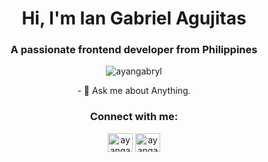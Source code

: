  <h1 align="center">Hi, I'm Ian Gabriel Agujitas</h1>
<h3 align="center">A passionate frontend developer from Philippines</h3>

<p align="center"> <img src="https://komarev.com/ghpvc/?username=ayangabryl&label=Profile%20views&color=0e75b6&style=flat" alt="ayangabryl" /> </p>

<p align="center"> - 💬 Ask me about Anything. </p> 

<h3 align="center">Connect with me:</h3>
<p align="center">
<a href="https://twitter.com/ayangabryl" target="blank"><img align="center" src="https://raw.githubusercontent.com/rahuldkjain/github-profile-readme-generator/master/src/images/icons/Social/twitter.svg" alt="ayangabryl" height="30" width="40" /></a>
<a href="https://instagram.com/ayangabryl" target="blank"><img align="center" src="https://raw.githubusercontent.com/rahuldkjain/github-profile-readme-generator/master/src/images/icons/Social/instagram.svg" alt="ayangabryl" height="30" width="40" /></a>
